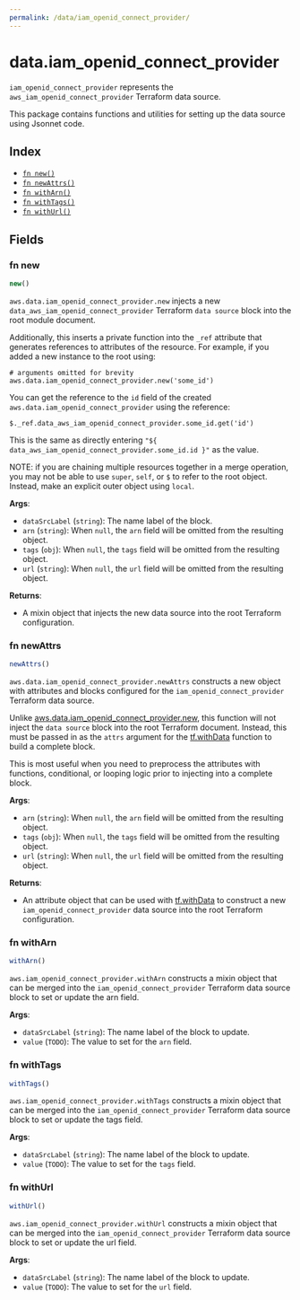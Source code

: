 ```yaml
---
permalink: /data/iam_openid_connect_provider/
---
```


# data.iam_openid_connect_provider

`iam_openid_connect_provider` represents the `aws_iam_openid_connect_provider` Terraform data source.



This package contains functions and utilities for setting up the data source using Jsonnet code.


## Index

* [`fn new()`](#fn-new)
* [`fn newAttrs()`](#fn-newattrs)
* [`fn withArn()`](#fn-witharn)
* [`fn withTags()`](#fn-withtags)
* [`fn withUrl()`](#fn-withurl)

## Fields

### fn new

```ts
new()
```


`aws.data.iam_openid_connect_provider.new` injects a new `data_aws_iam_openid_connect_provider` Terraform `data source`
block into the root module document.

Additionally, this inserts a private function into the `_ref` attribute that generates references to attributes of the
resource. For example, if you added a new instance to the root using:

    # arguments omitted for brevity
    aws.data.iam_openid_connect_provider.new('some_id')

You can get the reference to the `id` field of the created `aws.data.iam_openid_connect_provider` using the reference:

    $._ref.data_aws_iam_openid_connect_provider.some_id.get('id')

This is the same as directly entering `"${ data_aws_iam_openid_connect_provider.some_id.id }"` as the value.

NOTE: if you are chaining multiple resources together in a merge operation, you may not be able to use `super`, `self`,
or `$` to refer to the root object. Instead, make an explicit outer object using `local`.

**Args**:
  - `dataSrcLabel` (`string`): The name label of the block.
  - `arn` (`string`):  When `null`, the `arn` field will be omitted from the resulting object.
  - `tags` (`obj`):  When `null`, the `tags` field will be omitted from the resulting object.
  - `url` (`string`):  When `null`, the `url` field will be omitted from the resulting object.

**Returns**:
- A mixin object that injects the new data source into the root Terraform configuration.


### fn newAttrs

```ts
newAttrs()
```


`aws.data.iam_openid_connect_provider.newAttrs` constructs a new object with attributes and blocks configured for the `iam_openid_connect_provider`
Terraform data source.

Unlike [aws.data.iam_openid_connect_provider.new](#fn-iamopenidconnectprovidernew), this function will not inject the `data source`
block into the root Terraform document. Instead, this must be passed in as the `attrs` argument for the
[tf.withData](https://github.com/tf-libsonnet/core/tree/main/docs#fn-withdata) function to build a complete block.

This is most useful when you need to preprocess the attributes with functions, conditional, or looping logic prior to
injecting into a complete block.

**Args**:
  - `arn` (`string`):  When `null`, the `arn` field will be omitted from the resulting object.
  - `tags` (`obj`):  When `null`, the `tags` field will be omitted from the resulting object.
  - `url` (`string`):  When `null`, the `url` field will be omitted from the resulting object.

**Returns**:
  - An attribute object that can be used with [tf.withData](https://github.com/tf-libsonnet/core/tree/main/docs#fn-withdata) to construct a new `iam_openid_connect_provider` data source into the root Terraform configuration.


### fn withArn

```ts
withArn()
```

`aws.iam_openid_connect_provider.withArn` constructs a mixin object that can be merged into the `iam_openid_connect_provider`
Terraform data source block to set or update the arn field.



**Args**:
  - `dataSrcLabel` (`string`): The name label of the block to update.
  - `value` (`TODO`): The value to set for the `arn` field.


### fn withTags

```ts
withTags()
```

`aws.iam_openid_connect_provider.withTags` constructs a mixin object that can be merged into the `iam_openid_connect_provider`
Terraform data source block to set or update the tags field.



**Args**:
  - `dataSrcLabel` (`string`): The name label of the block to update.
  - `value` (`TODO`): The value to set for the `tags` field.


### fn withUrl

```ts
withUrl()
```

`aws.iam_openid_connect_provider.withUrl` constructs a mixin object that can be merged into the `iam_openid_connect_provider`
Terraform data source block to set or update the url field.



**Args**:
  - `dataSrcLabel` (`string`): The name label of the block to update.
  - `value` (`TODO`): The value to set for the `url` field.
